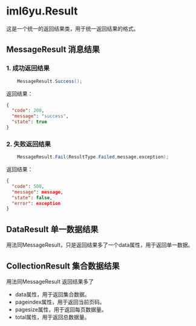 ﻿# iml6yu.Result
这是一个统一的返回结果类，用于统一返回结果的格式。		

## MessageResult 消息结果

### 1. 成功返回结果
```C#
	MessageResult.Success();
```
返回结果：
```json
{
  "code": 200,
  "message": "success",
  "state": true
}
```

### 2. 失败返回结果
```C#
	MessageResult.Fail(ResultType.Failed,message,exception);
```	
返回结果：
```json
{
  "code": 500,
  "message": message,
  "state": false,
  "error": exception
}
```

##  DataResult 单一数据结果
用法同MessageResult，只是返回结果多了一个data属性，用于返回单一数据。

##  CollectionResult 集合数据结果
用法同MessageResult
返回结果多了
- data属性，用于返回集合数据。	
- pageindex属性，用于返回当前页码。
- pagesize属性，用于返回每页数据量。
- total属性，用于返回总数据量。